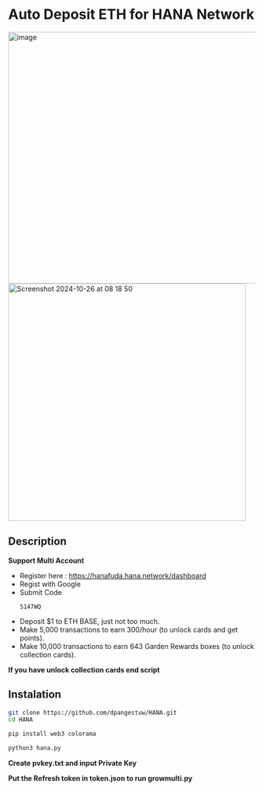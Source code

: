 # Auto Deposit ETH for HANA Network

<img width="513" alt="image" src="https://github.com/user-attachments/assets/6f263d6e-5449-4876-a2d4-b269f04611f6">
<img width="484" alt="Screenshot 2024-10-26 at 08 18 50" src="https://github.com/user-attachments/assets/b4de1819-20a7-48f2-861e-9b9e2d7532b8">

## Description 
**Support Multi Account**
- Register here : https://hanafuda.hana.network/dashboard
- Regist with Google
- Submit Code
  ```
  5147WQ
  ```
- Deposit $1 to ETH BASE, just not too much.
- Make 5,000 transactions to earn 300/hour (to unlock cards and get points).
- Make 10,000 transactions to earn 643 Garden Rewards boxes (to unlock collection cards).

**If you have unlock collection cards end script**

## Instalation
```bash
git clone https://github.com/dpangestuw/HANA.git
cd HANA
```
```bash
pip install web3 colorama
```
```bash
python3 hana.py
```
**Create pvkey.txt and input Private Key**

**Put the Refresh token in token.json to run growmulti.py**
